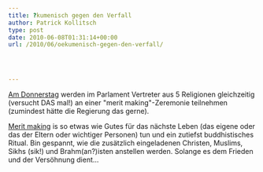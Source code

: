 ```yaml
---
title: ?kumenisch gegen den Verfall
author: Patrick Kollitsch
type: post
date: 2010-06-08T01:31:14+00:00
url: /2010/06/oekumenisch-gegen-den-verfall/




---
```

[Am Donnerstag][1] werden im Parlament Vertreter aus 5 Religionen gleichzeitig (versucht <span class="caps">DAS</span> mal!) an einer "merit making"-Zeremonie teilnehmen (zumindest hätte die Regierung das gerne). 

[Merit making][2] is so etwas wie Gutes für das nächste Leben (das eigene oder das der Eltern oder wichtiger Personen) tun und ein zutiefst buddhistisches Ritual. Bin gespannt, wie die zusätzlich eingeladenen Christen, Muslims, Sikhs (sik!) und Brahm(an?)isten anstellen werden. Solange es dem Frieden und der Versöhnung dient...

 [1]: http://www.nationmultimedia.com/home/2010/06/08/national/Govt-to-host-5-religion-ceremony-to-boost-morale-30131168.html
 [2]: http://en.wikipedia.org/wiki/Merit_(Buddhism)